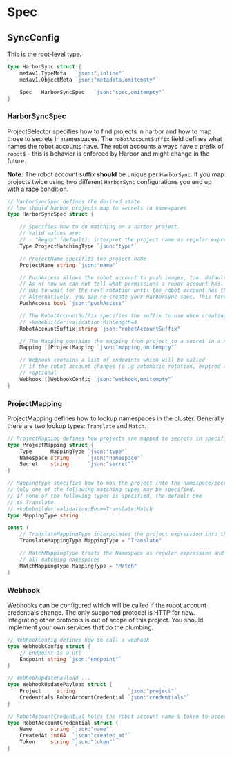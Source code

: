 # Spec

## SyncConfig

This is the root-level type.

```go
type HarborSync struct {
	metav1.TypeMeta   `json:",inline"`
	metav1.ObjectMeta `json:"metadata,omitempty"`

	Spec   HarborSyncSpec   `json:"spec,omitempty"`
}
```

### HarborSyncSpec

ProjectSelector specifies how to find projects in harbor and how to map those to secrets in namespaces.
The `robotAccountSuffix` field defines what names the robot accounts have. The robot accounts always have a prefix of `robot$` - this is behavior is enforced by Harbor and might change in the future.

**Note:** The robot account suffix **should** be unique per `HarborSync`. If you map projects twice using two different `HarborSync` configurations you end up with a race condition.

```go
// HarborSyncSpec defines the desired state
// how should harbor projects map to secrets in namespaces
type HarborSyncSpec struct {

	// Specifies how to do matching on a harbor project.
	// Valid values are:
	// - "Regex" (default): interpret the project name as regular expression;
	Type ProjectMatchingType `json:"type"`

	// ProjectName specifies the project name
	ProjectName string `json:"name"`

	// PushAccess allows the robot account to push images, too. defaults to false.
	// As of now we can not tell what permissions a robot account has. The user
	// has to wait for the next rotation until the robot account has the new permissions.
	// Alternatively, you can re-create your HarborSync spec. This forces a rotation.
	PushAccess bool `json:"pushAccess"`

	// The RobotAccountSuffix specifies the suffix to use when creating a new robot account
	// +kubebuilder:validation:MinLength=4
	RobotAccountSuffix string `json:"robotAccountSuffix"`

	// The Mapping contains the mapping from project to a secret in a namespace
	Mapping []ProjectMapping `json:"mapping,omitempty"`

	// Webhook contains a list of endpoints which will be called
	// if the robot account changes (e..g automatic rotation, expired account, disabled...)
	// +optional
	Webhook []WebhookConfig `json:"webhook,omitempty"`
}
```

### ProjectMapping

ProjectMapping defines how to lookup namespaces in the cluster. Generally there are two lookup types: `Translate` and `Match`.

```go
// ProjectMapping defines how projects are mapped to secrets in specific namespaces
type ProjectMapping struct {
	Type      MappingType `json:"type"`
	Namespace string      `json:"namespace"`
	Secret    string      `json:"secret"`
}

// MappingType specifies how to map the project into the namespace/secret
// Only one of the following matching types may be specified.
// If none of the following types is specified, the default one
// is Translate.
// +kubebuilder:validation:Enum=Translate;Match
type MappingType string

const (
	// TranslateMappingType interpolates the project expression into the namespace
	TranslateMappingType MappingType = "Translate"

	// MatchMappingType treats the Namespace as regular expression and injects secrets into
	// all matching namespaces
	MatchMappingType MappingType = "Match"
)
```


### Webhook

Webhooks can be configured which will be called if the robot account credentials change. The only supported protocol is HTTP for now. Integrating other protocols is out of scope of this project. You should implement your own services that do the plumbing.

```go
// WebhookConfig defines how to call a webhook
type WebhookConfig struct {
	// Endpoint is a url
	Endpoint string `json:"endpoint"`
}

// WebhookUpdatePayload ...
type WebhookUpdatePayload struct {
	Project     string                 `json:"project"`
	Credentials RobotAccountCredential `json:"credentials"`
}

// RobotAccountCredential holds the robot account name & token to access the harbor API
type RobotAccountCredential struct {
	Name      string `json:"name"`
	CreatedAt int64  `json:"created_at"`
	Token     string `json:"token"`
}
```
